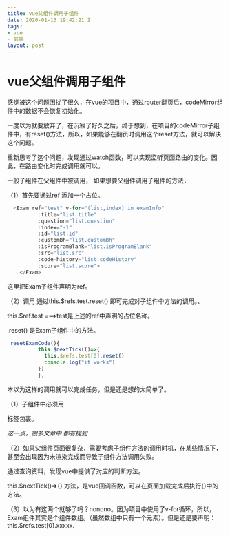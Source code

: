 ```yaml
---
title: vue父组件调用子组件
date: 2020-01-13 19:42:21 Z
tags:
- vue
- 前端
layout: post
---
```


# vue父组件调用子组件



感觉被这个问题困扰了很久，在vue的项目中，通过router翻页后，codeMirror组件中的数据不会恢复初始化。

一度以为就要放弃了，在沉寂了好久之后，终于想到，在项目的codeMirror子组件中，有reset()方法，所以，如果能够在翻页时调用这个reset方法，就可以解决这个问题。



重新思考了这个问题，发现通过watch函数，可以实现监听页面路由的变化。因此，在路由变化时完成调用就可以。

一般子组件在父组件中被调用， 如果想要父组件调用子组件的方法，

（1）首先要通过ref 添加一个占位。

```javascript
  <Exam ref="test" v-for="(list,index) in examInfo"
          :title="list.title"
          :question="list.question"
          :index="-1"
          :id="list.id"
          :customBh="list.customBh"
          :isProgramBlank="list.isProgramBlank"
          :src="list.src"
          :code-history="list.codeHistory"
          :score="list.score">
    </Exam>
```



这里把Exam子组件声明为ref。

（2）调用 通过this.$refs.test.reset() 即可完成对子组件中方法的调用。、

this.$ref.test   ===>test是上述的ref中声明的占位名称。

.reset() 是Exam子组件中的方法。

```javascript
 resetExamCode(){
          this.$nextTick(()=>{
            this.$refs.test[0].reset()
            console.log("it works")
          })
          },
```



本以为这样的调用就可以完成任务，但是还是想的太简单了。

（1）子组件中必须用<div></div>标签包裹。

*这一点，很多文章中 都有提到*

（2）如果父组件页面很复杂，需要考虑子组件方法的调用时机，在某些情况下，甚至会出现因为未渲染完成而导致子组件方法调用失败。

通过查询资料，发现vue中提供了对应的判断方法。

this.$nextTick()=>{} 方法，是vue回调函数，可以在页面加载完成后执行{}中的方法。

（3）以为有这两个就够了吗？nonono。因为项目中使用了v-for循环，所以，Exam组件其实是个组件数组。（虽然数组中只有一个元素）。但是还是要声明：this.$refs.test[0].xxxxx.


